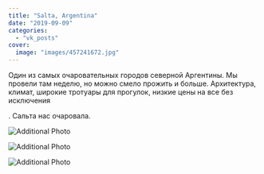 ```yaml
---
title: "Salta, Argentina"
date: "2019-09-09"
categories: 
  - "vk_posts"
cover:
  image: "images/457241672.jpg"
---
```


Один из самых очаровательных городов северной Аргентины. Мы провели там неделю, но можно смело прожить и больше. Архитектура, климат, широкие тротуары для прогулок, низкие цены на все без исключения

<!--more--> . Сальта нас очаровала.

![Additional Photo](https://vodpop.ru/wp-content/uploads/2023/07/457241673.jpg)

![Additional Photo](https://vodpop.ru/wp-content/uploads/2023/07/457241674.jpg)

![Additional Photo](https://vodpop.ru/wp-content/uploads/2023/07/457241675.jpg)
